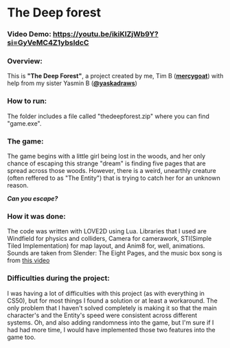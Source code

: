 # The Deep forest
### Video Demo:  <https://youtu.be/ikiKlZjWb9Y?si=GyVeMC4Z1ybsIdcC>
### Overview:
This is **"The Deep Forest"**, a project created by me, Tim B       ([**mercygoat**](https://github.com/mercygoat)) with help from my sister Yasmin B ([**@yaskadraws**](https://www.instagram.com/yaskadraws/)) 
### How to run:
The folder includes a file called "thedeepforest.zip" where you can find "game.exe".
### The game:
The game begins with a little girl being lost in the woods, and her only chance of escaping this strange "dream" is finding five pages that are spread across those woods. However, there is a weird, unearthly creature (often reffered to as "The Entity") that is trying to catch her for an unknown reason.

***Can you escape?***
### How it was done:
The code was written with LOVE2D using Lua. Libraries that I used are Windfield for physics and colliders, Camera for camerawork, STI(Simple Tiled Implementation) for map layout, and Anim8 for, well, animations. Sounds are taken from Slender: The Eight Pages, and the music box song is from [this video](https://youtu.be/0ewQiU3q5jM?si=8HlMaaOIa9--4NEC)

### Difficulties during the project:
I was having a lot of difficulties with this project (as with everything in CS50), but for most things I found a solution or at least a workaround. The only problem that I haven't solved completely is making it so that the main character's and the Entity's speed were consistent across different systems. Oh, and also adding randomness into the game, but I'm sure if I had had more time, I would have implemented those two features into the game too.
